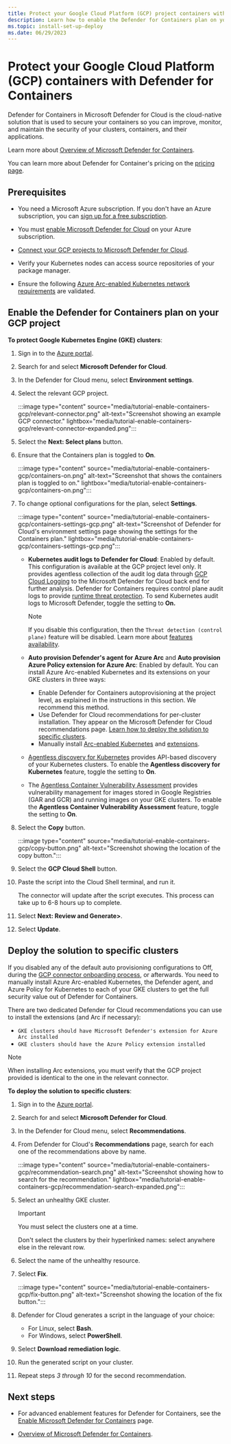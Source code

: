 ```yaml
---
title: Protect your Google Cloud Platform (GCP) project containers with Defender for Containers
description: Learn how to enable the Defender for Containers plan on your Google Cloud Platform (GCP) project for Microsoft Defender for Cloud.
ms.topic: install-set-up-deploy
ms.date: 06/29/2023
---
```


# Protect your Google Cloud Platform (GCP) containers with Defender for Containers

Defender for Containers in Microsoft Defender for Cloud is the cloud-native solution that is used to secure your containers so you can improve, monitor, and maintain the security of your clusters, containers, and their applications.

Learn more about [Overview of Microsoft Defender for Containers](defender-for-containers-introduction.md).

You can learn more about Defender for Container's pricing on the [pricing page](https://azure.microsoft.com/pricing/details/defender-for-cloud/).

## Prerequisites

- You need a Microsoft Azure subscription. If you don't have an Azure subscription, you can [sign up for a free subscription](https://azure.microsoft.com/pricing/free-trial/).

- You must [enable Microsoft Defender for Cloud](get-started.md#enable-defender-for-cloud-on-your-azure-subscription) on your Azure subscription.

- [Connect your GCP projects to Microsoft Defender for Cloud](quickstart-onboard-gcp.md#connect-your-gcp-project).

- Verify your Kubernetes nodes can access source repositories of your package manager.

- Ensure the following [Azure Arc-enabled Kubernetes network requirements](../azure-arc/kubernetes/quickstart-connect-cluster.md) are validated.

## Enable the Defender for Containers plan on your GCP project

**To protect Google Kubernetes Engine (GKE) clusters**:

1. Sign in to the [Azure portal](https://portal.azure.com).

1. Search for and select **Microsoft Defender for Cloud**.

1. In the Defender for Cloud menu, select **Environment settings**.

1. Select the relevant GCP project.

    :::image type="content" source="media/tutorial-enable-containers-gcp/relevant-connector.png" alt-text="Screenshot showing an example GCP connector." lightbox="media/tutorial-enable-containers-gcp/relevant-connector-expanded.png":::

1. Select the **Next: Select plans** button.

1. Ensure that the Containers plan is toggled to **On**.

    :::image type="content" source="media/tutorial-enable-containers-gcp/containers-on.png" alt-text="Screenshot that shows the containers plan is toggled to on." lightbox="media/tutorial-enable-containers-gcp/containers-on.png":::

1. To change optional configurations for the plan, select **Settings**.

    :::image type="content" source="media/tutorial-enable-containers-gcp/containers-settings-gcp.png" alt-text="Screenshot of Defender for Cloud's environment settings page showing the settings for the Containers plan." lightbox="media/tutorial-enable-containers-gcp/containers-settings-gcp.png":::

    - **Kubernetes audit logs to Defender for Cloud**: Enabled by default. This configuration is available at the GCP project level only. It provides agentless collection of the audit log data through [GCP Cloud Logging](https://cloud.google.com/logging/) to the Microsoft Defender for Cloud back end for further analysis. Defender for Containers requires control plane audit logs to provide [runtime threat protection](defender-for-containers-introduction.md#run-time-protection-for-kubernetes-nodes-and-clusters). To send Kubernetes audit logs to Microsoft Defender, toggle the setting to **On.**

        > [!NOTE]
        > If you disable this configuration, then the `Threat detection (control plane)` feature will be disabled. Learn more about [features availability](supported-machines-endpoint-solutions-clouds-containers.md).

    - **Auto provision Defender's agent for Azure Arc** and **Auto provision Azure Policy extension for Azure Arc**: Enabled by default. You can install Azure Arc-enabled Kubernetes and its extensions on your GKE clusters in three ways:
      - Enable Defender for Containers autoprovisioning at the project level, as explained in the instructions in this section. We recommend this method.
      - Use Defender for Cloud recommendations for per-cluster installation. They appear on the Microsoft Defender for Cloud recommendations page. [Learn how to deploy the solution to specific clusters](defender-for-containers-enable.md?tabs=defender-for-container-gke#deploy-the-solution-to-specific-clusters).
      - Manually install [Arc-enabled Kubernetes](/azure/azure-arc/kubernetes/quickstart-connect-cluster) and [extensions](/azure/azure-arc/kubernetes/extensions).

    - [Agentless discovery for Kubernetes](defender-for-containers-architecture.md#how-does-agentless-discovery-for-kubernetes-in-gcp-work) provides API-based discovery of your Kubernetes clusters. To enable the **Agentless discovery for Kubernetes** feature, toggle the setting to **On**.
    - The [Agentless Container Vulnerability Assessment](agentless-vulnerability-assessment-gcp.md) provides vulnerability management for images stored in Google Registries (GAR and GCR) and running images on your GKE clusters. To enable the **Agentless Container Vulnerability Assessment** feature, toggle the setting to **On**.

1. Select the **Copy** button.

    :::image type="content" source="media/tutorial-enable-containers-gcp/copy-button.png" alt-text="Screenshot showing the location of the copy button.":::

1. Select the **GCP Cloud Shell** button.

1. Paste the script into the Cloud Shell terminal, and run it.

    The connector will update after the script executes. This process can take up to 6-8 hours up to complete.

1. Select **Next: Review and Generate>**.

1. Select **Update**.

## Deploy the solution to specific clusters

If you disabled any of the default auto provisioning configurations to Off, during the [GCP connector onboarding process](quickstart-onboard-gcp.md#configure-the-defender-for-containers-plan), or afterwards. You need to manually install Azure Arc-enabled Kubernetes, the Defender agent, and Azure Policy for Kubernetes to each of your GKE clusters to get the full security value out of Defender for Containers.

There are two dedicated Defender for Cloud recommendations you can use to install the extensions (and Arc if necessary):

- `GKE clusters should have Microsoft Defender's extension for Azure Arc installed`
- `GKE clusters should have the Azure Policy extension installed`

> [!NOTE]
> When installing Arc extensions, you must verify that the GCP project provided is identical to the one in the relevant connector.

**To deploy the solution to specific clusters**:

1. Sign in to the [Azure portal](https://portal.azure.com).

1. Search for and select **Microsoft Defender for Cloud**.

1. In the Defender for Cloud menu, select **Recommendations**.

1. From Defender for Cloud's **Recommendations** page, search for each one of the recommendations above by name.

    :::image type="content" source="media/tutorial-enable-containers-gcp/recommendation-search.png" alt-text="Screenshot showing how to search for the recommendation." lightbox="media/tutorial-enable-containers-gcp/recommendation-search-expanded.png":::

1. Select an unhealthy GKE cluster.

    > [!IMPORTANT]
    > You must select the clusters one at a time.
    >
    > Don't select the clusters by their hyperlinked names: select anywhere else in the relevant row.

1. Select the name of the unhealthy resource.

1. Select **Fix**.

    :::image type="content" source="media/tutorial-enable-containers-gcp/fix-button.png" alt-text="Screenshot showing the location of the fix button.":::

1. Defender for Cloud generates a script in the language of your choice:
    - For Linux, select **Bash**.
    - For Windows, select **PowerShell**.

1. Select **Download remediation logic**.

1. Run the generated script on your cluster.

1. Repeat steps *3 through 10* for the second recommendation.

## Next steps

- For advanced enablement features for Defender for Containers, see the [Enable Microsoft Defender for Containers](defender-for-containers-enable.md) page.

- [Overview of Microsoft Defender for Containers](defender-for-containers-introduction.md).
